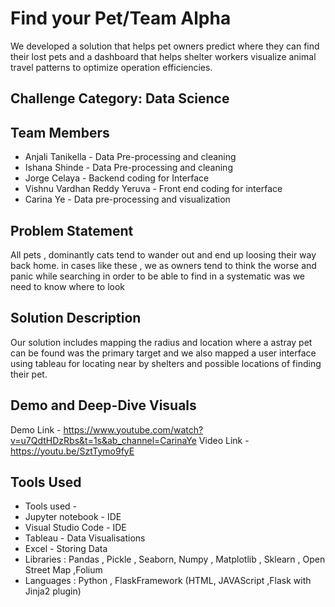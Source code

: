 # Find your Pet/Team Alpha

We developed a solution that helps pet owners predict where they can find their lost pets and a dashboard that helps shelter workers visualize animal travel patterns to optimize operation efficiencies.


## Challenge Category: Data Science

## Team Members

 * Anjali Tanikella - Data Pre-processing and cleaning
 * Ishana Shinde - Data Pre-processing and cleaning
 * Jorge Celaya - Backend coding for Interface
 * Vishnu Vardhan Reddy Yeruva -  Front end coding for interface
 * Carina Ye - Data pre-processing and visualization


## Problem Statement

All pets , dominantly cats tend to wander out and end up loosing their way back home. in cases like these , we as owners tend to think the worse and panic while searching in order to be able to find in a systematic was we need to know where to look

## Solution Description

Our solution includes mapping the radius and location where a astray pet can be found was the primary target and we also mapped a user interface using tableau for locating near by shelters and possible locations of finding their pet.


## Demo and Deep-Dive Visuals

Demo Link - https://www.youtube.com/watch?v=u7QdtHDzRbs&t=1s&ab_channel=CarinaYe
Video Link - https://youtu.be/SztTymo9fyE

## Tools Used

 * Tools used - 
 * Jupyter notebook - IDE
 * Visual Studio Code - IDE
 * Tableau - Data Visualisations
 * Excel - Storing Data 
 * Libraries : Pandas , Pickle , Seaborn, Numpy , Matplotlib , Sklearn , Open Street Map ,Folium
 * Languages : Python , FlaskFramework (HTML, JAVAScript ,Flask with Jinja2 plugin)
